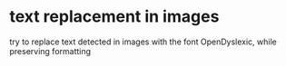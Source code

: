 # text replacement in images
 try to replace text detected in images with the font OpenDyslexic, while preserving formatting 
